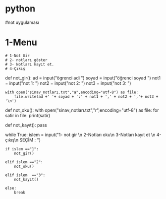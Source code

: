 # python
#not uygulaması 

# 1-Menu
    # 1-Not Gir
    # 2- notları göster 
    # 3- Notları kayıt et.
    # 4-Çıkış
def not_gir():
    ad = input("ögrenci adi ") 
    soyad = input("öğrenci soyad ")
    not1 = input("not 1: ")
    not2 = input("not 2: ")
    not3 = input("not 3: ")

    with open("sinav_notları.txt","a",encoding="utf-8") as file:
        file.write(ad +' '+ soyad + ':' + not1 + ',' + not2 + ','+ not3 + '\n')



def not_oku():
    with open("sinav_notları.txt","r",encoding="utf-8") as file:
        for satir in file:
            print(satir)


def not_kayıt():
    pass 

while True:
    islem = input("1- not gir \n 2-Notları oku\n 3-Notları kayıt et \n 4-çıkış\n SEÇİM : ")

    if islem =="1":
        not_gir()

    elif islem =="2":
        not_oku()

    elif islem  =="3":
        not_kayıt()

    else:
        break    
